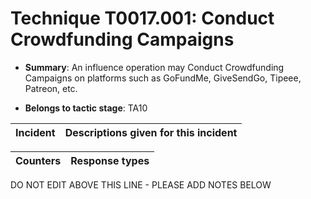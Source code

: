 # Technique T0017.001: Conduct Crowdfunding Campaigns

* **Summary**: An influence operation may Conduct Crowdfunding Campaigns on platforms such as GoFundMe, GiveSendGo, Tipeee, Patreon, etc.

* **Belongs to tactic stage**: TA10


| Incident | Descriptions given for this incident |
| -------- | -------------------- |



| Counters | Response types |
| -------- | -------------- |


DO NOT EDIT ABOVE THIS LINE - PLEASE ADD NOTES BELOW